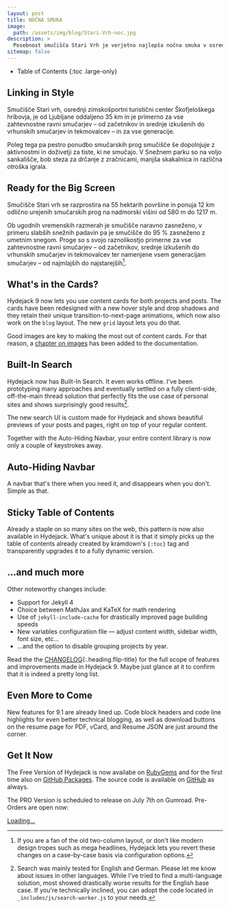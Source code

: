 ```yaml
---
layout: post
title: NOČNA SMUKA
image: 
  path: /assets/img/blog/Stari-Vrh-noc.jpg
description: >
  Posebnost smučišča Stari Vrh je verjetno najlepša nočna smuka v osrednji Sloveniji, od večjih krajev, Ljubljane, Kranja oddaljena dobrih 40 minut vožnje.
sitemap: false
---
```


- Table of Contents
{:toc .large-only}

## Linking in Style

Smučišče Stari vrh, osrednji zimskošportni turistični center Škofjeloškega hribovja, je od Ljubljane oddaljeno 35 km in je primerno za vse zahtevnostne ravni smučarjev – od začetnikov in srednje izkušenih do vrhunskih smučarjev in tekmovalcev – in za vse generacije.

Poleg tega pa pestro ponudbo smučarskih prog smučišče še dopolnjuje z aktivnostmi in doživetji za tiste, ki ne smučajo. V Snežnem parku so na voljo sankališče, bob steza za drčanje z zračnicami, manjša skakalnica in različna otroška igrala.
 
## Ready for the Big Screen

Smučišče Stari vrh se razprostira na 55 hektarih površine in ponuja 12 km odlično urejenih smučarskih prog na nadmorski višini od 580 m do 1217 m.

Ob ugodnih vremenskih razmerah je smučišče naravno zasneženo, v primeru slabših snežnih padavin pa je smučišče do 95 % zasneženo z umetnim snegom. Proge so s svojo raznolikostjo primerne za vse zahtevnostne ravni smučarjev – od začetnikov, srednje izkušenih do vrhunskih smučarjev in tekmovalcev ter namenjene vsem generacijam smučarjev – od najmlajših do najstarejših[^1]. 
 
## What's in the Cards?

Hydejack 9 now lets you use content cards for both projects and posts. 
The cards have been redesigned with a new hover style and drop shadows and they retain their unique transition-to-next-page animations, which now also work on the `blog` layout. The new `grid` layout lets you do that.

Good images are key to making the most out of content cards. For that reason, a [chapter on images](../../docs/basics.md#adding-images) has been added to the documentation.
 
## Built-In Search

Hydejack now has Built-In Search. It even works offline. I've been prototyping many approaches and eventually settled on a fully client-side, off-the-main thread solution that perfectly fits the use case of personal sites and shows surprisingly good results[^2]. 

The new search UI is custom made for Hydejack and shows beautiful previews of your posts and pages, right on top of your regular content.

Together with the Auto-Hiding Navbar, your entire content library is now only a couple of keystrokes away.
 
## Auto-Hiding Navbar

A navbar that's there when you need it, and disappears when you don't. Simple as that.
 
## Sticky Table of Contents

Already a staple on so many sites on the web, this pattern is now also available in Hydejack. 
What's unique about it is that it simply picks up the table of contents already created by kramdown's `{:toc}` tag and transparently upgrades it to a fully dynamic version.
 
## …and much more

Other noteworthy changes include:
- Support for Jekyll 4
- Choice between MathJax and KaTeX for math rendering
- Use of `jekyll-include-cache` for drastically improved page building speeds
- New variables configuration file — adjust content width, sidebar width, font size, etc...
- ...and the option to disable grouping projects by year.

Read the the [CHANGELOG](../../CHANGELOG.md){:.heading.flip-title} for the full scope of features and improvements made in Hydejack 9.
Maybe just glance at it to confirm that it is indeed a pretty long list.
 
## Even More to Come

New features for 9.1 are already lined up. Code block headers and code line highlights for even better technical blogging, as well as download buttons on the resume page for PDF, vCard, and Resume JSON are just around the corner.
 
## Get It Now
The Free Version of Hydejack is now availabe on [RubyGems](https://rubygems.org/gems/jekyll-theme-hydejack)
and for the first time also on [GitHub Packages](https://github.com/hydecorp/hydejack/packages). 
The source code is available on [GitHub](https://github.com/hydecorp/hydejack) as always.

The PRO Version is scheduled to release on July 7th on Gumroad. Pre-Orders are open now:

<div class="gumroad-product-embed" data-gumroad-product-id="nuOluY"><a href="https://gumroad.com/l/nuOluY">Loading…</a></div>



[^1]: If you are a fan of the old two-column layout, or don't like modern design tropes such as mega headlines, Hydejack lets you revert these changes on a case-by-case basis via configuration options.

[^2]:
      Search was mainly tested for English and German. Please let me know about issues in other languages. 
      While I've tried to find a multi-language solution, most showed drastically worse  results for the English base case.
      If you're technically inclined, you can adopt the code located in `_includes/js/search-worker.js` to your needs.


